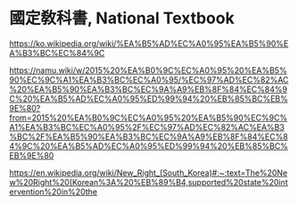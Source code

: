 # 國定敎科書, National Textbook


https://ko.wikipedia.org/wiki/%EA%B5%AD%EC%A0%95%EA%B5%90%EA%B3%BC%EC%84%9C

https://namu.wiki/w/2015%20%EA%B0%9C%EC%A0%95%20%EA%B5%90%EC%9C%A1%EA%B3%BC%EC%A0%95/%EC%97%AD%EC%82%AC%20%EA%B5%90%EA%B3%BC%EC%9A%A9%EB%8F%84%EC%84%9C%20%EA%B5%AD%EC%A0%95%ED%99%94%20%EB%85%BC%EB%9E%80?from=2015%20%EA%B0%9C%EC%A0%95%20%EA%B5%90%EC%9C%A1%EA%B3%BC%EC%A0%95%2F%EC%97%AD%EC%82%AC%EA%B3%BC%2F%EA%B5%90%EA%B3%BC%EC%9A%A9%EB%8F%84%EC%84%9C%20%EA%B5%AD%EC%A0%95%ED%99%94%20%EB%85%BC%EB%9E%80


https://en.wikipedia.org/wiki/New_Right_(South_Korea)#:~:text=The%20New%20Right%20(Korean%3A%20%EB%89%B4,supported%20state%20intervention%20in%20the

